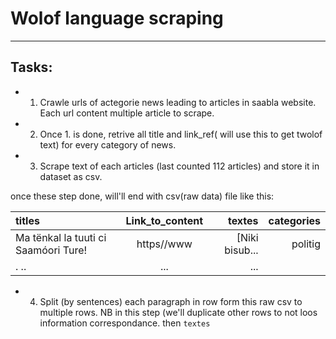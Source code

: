 # Wolof language scraping

-----------------------------------------------------------------------------------------------------------------------------

## Tasks: 
- 1.  Crawle urls of actegorie news leading to articles in saabla website. Each url content multiple article to scrape.
- 2.  Once 1.  is done, retrive all title and link_ref( will use this to get twolof text) for every category of news.
- 3.  Scrape text of each articles (last counted 112 articles) and store it in dataset as csv. 

once these step done,  will'll end with csv(raw data)  file like this: 

| titles                                | Link_to_content  | textes         | categories   |
| :------------------------------------ | :--------------: | -------------: | -----------: |
|  Ma tënkal la tuuti ci Saamóori Ture! | https//www       | [Niki bisub... |    politig   |
| . ..                                  | ...              | ...            |              |

- 4.  Split (by sentences)  each paragraph in row form this raw csv to multiple rows.  NB in this step (we'll duplicate other rows to not loos information correspondance.
then `textes` 
